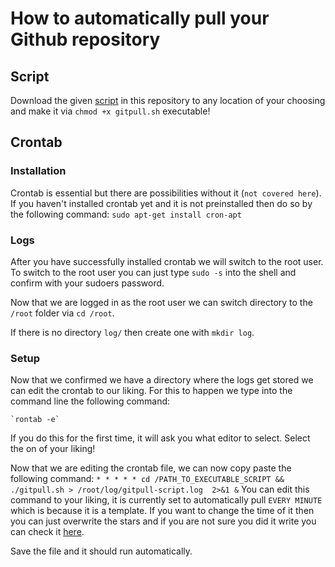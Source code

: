 # How to automatically pull your Github repository

## Script

Download the given [script](gitpull.sh) in this repository to any location of your choosing and make it via `chmod +x gitpull.sh` executable!

## Crontab

### Installation
Crontab is essential but there are possibilities without it (`not covered here`).
If you haven't installed crontab yet and it is not preinstalled then do so by the following command:
    `sudo apt-get install cron-apt`

### Logs
After you have successfully installed crontab we will switch to the root user.
To switch to the root user you can just type `sudo -s` into the shell and confirm with your sudoers password.

Now that we are logged in as the root user we can switch directory to the `/root` folder via `cd /root`.

If there is no directory `log/` then create one with `mkdir log`.

### Setup
Now that we confirmed we have a directory where the logs get stored we can edit the crontab to our liking. For this to happen we type into the command line the following command:

    `rontab -e`

If you do this for the first time, it will ask you what editor to select. Select the on of your liking!

Now that we are editing the crontab file, we can now copy paste the following command:
    `* * * * * cd /PATH_TO_EXECUTABLE_SCRIPT && ./gitpull.sh > /root/log/gitpull-script.log  2>&1 &`
You can edit this command to your liking, it is currently set to automatically pull `EVERY MINUTE` which is because it is a template.
If you want to change the time of it then you can just overwrite the stars and if you are not sure you did it write you can check it [here](https://www.crondrive.com/test-cron-expression?expression=0+2+%2A+%2A+%2A).

Save the file and it should run automatically.
